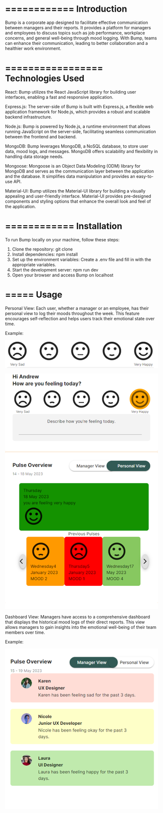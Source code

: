============
Introduction
============

Bump is a corporate app designed to facilitate effective communication between managers and their reports. It provides a platform for managers and employees to discuss topics such as job performance, workplace concerns, and general well-being through mood logging. With Bump, teams can enhance their communication, leading to better collaboration and a healthier work environment.

=================
Technologies Used
=================
React: Bump utilizes the React JavaScript library for building user interfaces, enabling a fast and responsive application.

Express.js: The server-side of Bump is built with Express.js, a flexible web application framework for Node.js, which provides a robust and scalable backend infrastructure.

Node.js: Bump is powered by Node.js, a runtime environment that allows running JavaScript on the server-side, facilitating seamless communication between the frontend and backend.

MongoDB: Bump leverages MongoDB, a NoSQL database, to store user data, mood logs, and messages. MongoDB offers scalability and flexibility in handling data storage needs.

Mongoose: Mongoose is an Object Data Modeling (ODM) library for MongoDB and serves as the communication layer between the application and the database. It simplifies data manipulation and provides an easy-to-use API.

Material-UI: Bump utilizes the Material-UI library for building a visually appealing and user-friendly interface. Material-UI provides pre-designed components and styling options that enhance the overall look and feel of the application.

============
Installation
============
To run Bump locally on your machine, follow these steps:

1. Clone the repository: git clone <repository-url>
2. Install dependencies: npm install
3. Set up the environment variables: Create a .env file and fill in with the appropriate variables.
4. Start the development server: npm run dev
5. Open your browser and access Bump on localhost

=====
Usage
=====

Personal View: Each user, whether a manager or an employee, has their personal view to log their moods throughout the week. This feature encourages self-reflection and helps users track their emotional state over time.

Example:

![Mood Select](./Screenshots/MoodSelect.png)

![MoodSelectedAndPrevMoods](./Screenshots/MoodSelectedAndPrevMoods.png)

Dashboard View: Managers have access to a comprehensive dashboard that displays the historical mood logs of their direct reports. This view allows managers to gain insights into the emotional well-being of their team members over time.

Example:

![ManagerView](./Screenshots/ManagerView.png)
